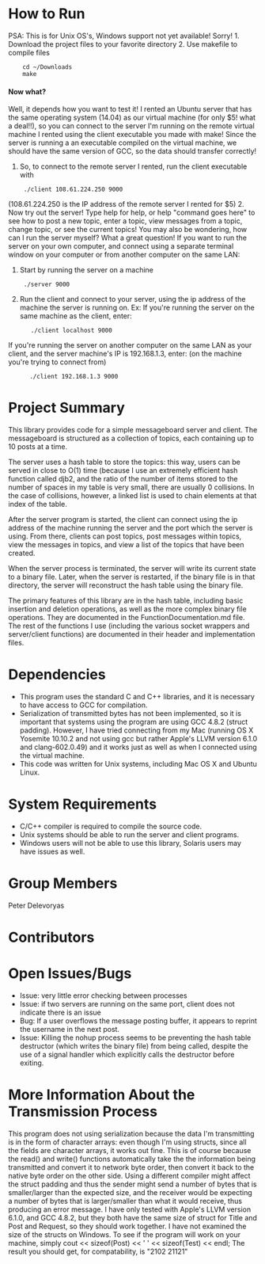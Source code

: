 # How to Run
PSA: This is for Unix OS's, Windows support not yet available! Sorry!
    1. Download the project files to your favorite directory
    2. Use makefile to compile files

        cd ~/Downloads
        make

#### Now what?
Well, it depends how you want to test it! I rented an Ubuntu server that has
the same operating system (14.04) as our virtual machine (for only $5! what a deal!!), so you can connect
to the server I'm running on the remote virtual machine I rented using the client executable you made with make! Since the server
is running a an executable compiled on the virtual machine, we should have
the same version of GCC, so the data
should transfer correctly!
1. So, to connect to the remote server I rented, run the client executable
  with 

        ./client 108.61.224.250 9000

(108.61.224.250 is the IP address of the remote server I rented for $5)
2. Now try out the server! Type help for help, or help "command goes here"
   to see how to post a new topic, enter a topic, view messages from a topic,
   change topic, or see the current topics!
You may also be wondering, how can I run the server myself? What a great
question! If you want to run the server on your own computer, and connect
using a separate terminal window on your computer or from another computer
on the same LAN:
1. Start by running the server on a machine

        ./server 9000

2. Run the client and connect to your server, using the ip address of
the machine the server is running on.
Ex: If you're running the server on the same machine as the client,
enter:

          ./client localhost 9000

If you're running the server on another computer on the same
LAN as your client, and the server machine's IP is 192.168.1.3,
enter: (on the machine you're trying to connect from)

          ./client 192.168.1.3 9000

# Project Summary
This library provides code for a simple messageboard server and client. The messageboard is structured as a collection of topics, each containing up to 10 posts at a time. 

The server uses a hash table to store the topics: this way, users can be served in close to O(1) time (because I use an extremely efficient hash function called djb2, and the ratio of the number of items stored to the number of spaces in my table is very small, there are usually 0 collisions. In the case of collisions, however, a linked list is used to chain elements at that index of the table.

After the server program is started, the client can connect using the ip address of the machine running the server and the port which the server is using. From there, clients can post topics, post messages within topics, view the messages in topics, and view a list of the topics that have been created.

When the server process is terminated, the server will write its current state to a binary file. Later, when the server is restarted, if the binary file is in that directory, the server will reconstruct the hash table using the binary file.

The primary features of this library are in the hash table, including basic insertion and deletion operations, as well as the more complex binary file operations. They are documented in the FunctionDocumentation.md file. The rest of the functions I use (including the various socket wrappers and server/client functions) are documented in their header and implementation files.

# Dependencies
* This program uses the standard C and C++ libraries, and it is necessary to have access to GCC for compilation.
* Serialization of transmitted bytes has not been implemented, so it is important that systems using the program are using GCC 4.8.2 (struct padding). However, I have tried connecting from my Mac (running OS X Yosemite 10.10.2 and not using gcc but rather Apple's LLVM version 6.1.0 and clang-602.0.49) and it works just as well as when I connected using the virtual machine.
* This code was written for Unix systems, including Mac OS X and Ubuntu Linux.

# System Requirements
* C/C++ compiler is required to compile the source code.
* Unix systems should be able to run the server and client programs.
* Windows users will not be able to use this library, Solaris users may have issues as well.

# Group Members
Peter Delevoryas

# Contributors

# Open Issues/Bugs
* Issue: very little error checking between processes
* Issue: if two servers are running on the same port, client does not indicate there is an issue
* Bug: If a user overflows the message posting buffer, it appears to reprint the username in the next post.
* Issue: Killing the nohup process seems to be preventing the hash table destructor (which writes the binary file) from being called, despite the use of a signal handler which explicitly calls the destructor before exiting.

# More Information About the Transmission Process
This program does not using serialization because the data I'm transmitting is in the form of character arrays: even though I'm using structs, since all the fields are character arrays, it works out fine. This is of course because the read() and write() functions automatically take the the information being transmitted and convert it to network byte order, then convert it back to the native byte order on the other side. Using a different compiler might affect the struct padding and thus the sender might send a number of bytes that is smaller/larger than the expected size, and the receiver would be expecting a number of bytes that is larger/smaller than what it would receive, thus producing an error message. I have only tested with Apple's LLVM version 6.1.0, and GCC 4.8.2, but they both have the same size of struct for Title and Post and Request, so they should work together. I have not examined the size of the structs on Windows. To see if the program will work on your machine, simply 
            cout << sizeof(Post) << ' ' << sizeof(Test) << endl;
The result you should get, for compatability, is "2102 21121"
